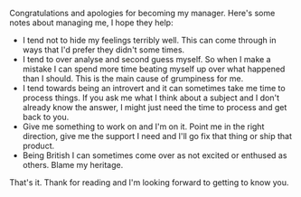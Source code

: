 Congratulations and apologies for becoming my manager. Here's some notes about managing me, I hope they help:

* I tend not to hide my feelings terribly well. This can come through in ways that I'd prefer they didn't some times. 
* I tend to over analyse and second guess myself. So when I make a mistake I can spend more time beating myself up over what happened than I should. This is the main cause of grumpiness for me.
* I tend towards being an introvert and it can sometimes take me time to process things. If you ask me what I think about a subject and I don't already know the answer, I might just need the time to process and get back to you.
* Give me something to work on and I'm on it. Point me in the right direction, give me the support I need and I'll go fix that thing or ship that product.
* Being British I can sometimes come over as not excited or enthused as others. Blame my heritage.

That's it. Thank for reading and I'm looking forward to getting to know you.
